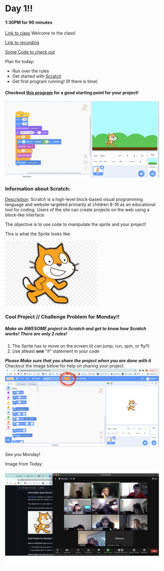 # Day 1!!
#### 1:30PM for 90 minutes

[Link to class](https://sps.zoom.us/j/94771799518)
Welcome to the class!

[Link to recording](https://drive.google.com/drive/folders/1R9DuTlHccO8zzzP1J87DmIfZLloAVqKE?usp=sharing)

[Some Code to check out](https://ideone.com/UygFbg)

Plan for today:
- Run over the rules
- Get started with [Scratch](https://scratch.mit.edu/)
- Get first program running! (If there is time)

#### Checkout [this program](https://scratch.mit.edu/projects/551621706) for a good starting point for your project!
![Example Project](/formatting/Day1Materials/ScratchProject1.png)

### Information about Scratch:
[Description](https://en.wikipedia.org/wiki/Scratch_(programming_language)): Scratch is a high-level block-based visual programming language 
and website targeted primarily at children 8-16 as an educational tool for coding. 
Users of the site can create projects on the web using a block-like interface.

The objective is to use code to manipulate the sprite and your project!

This is what the Sprite looks like:

![Sprite](/formatting/Day1Materials/SpriteFinal.jpeg)

### Cool Project // Challenge Problem for Monday!!
##### Make an ***AWESOME*** project in Scratch and get to know how Scratch works! There are only 2 rules!
1. The Sprite has to move on the screen (it can jump, run, spin, or fly!!)
2. Use atleast __one__ "if" statement in your code

***Please Make sure that you share the project when you are done with it*** 
Checkout the image below for help on sharing your project
![Share Project](/formatting/Day1Materials/shareTheProject2.png)

See you Monday!

Image from Today:

![Happy photo](/formatting/Day1Materials/screenShotDay1.png)
